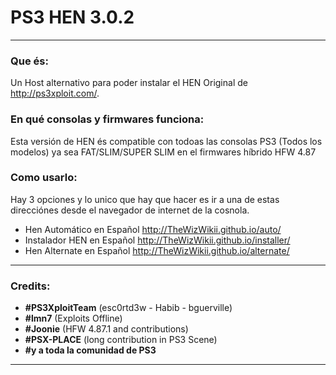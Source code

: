 # PS3 HEN 3.0.2
---

### Que és:

Un Host alternativo para poder instalar el HEN Original de http://ps3xploit.com/.

### En qué consolas y firmwares funciona:

Esta versión de HEN és compatible con todoas las consolas PS3 (Todos los modelos) ya sea FAT/SLIM/SUPER SLIM en el firmwares híbrido HFW 4.87

### Como usarlo:

Hay 3 opciones y lo unico que hay que hacer es ir a una de estas direcciónes desde el navegador de internet de la cosnola.

- Hen Automático en Español http://TheWizWikii.github.io/auto/
- Instalador HEN en Español http://TheWizWikii.github.io/installer/ 
- Hen Alternate en Español http://TheWizWikii.github.io/alternate/

---

### Credits:

- **#PS3XploitTeam** (esc0rtd3w - Habib - bguerville)
- **#lmn7** (Exploits Offline)
- **#Joonie** (HFW 4.87.1 and contributions)
- **#PSX-PLACE** (long contribution in PS3 Scene)
- **#y a toda la comunidad de PS3**

---
